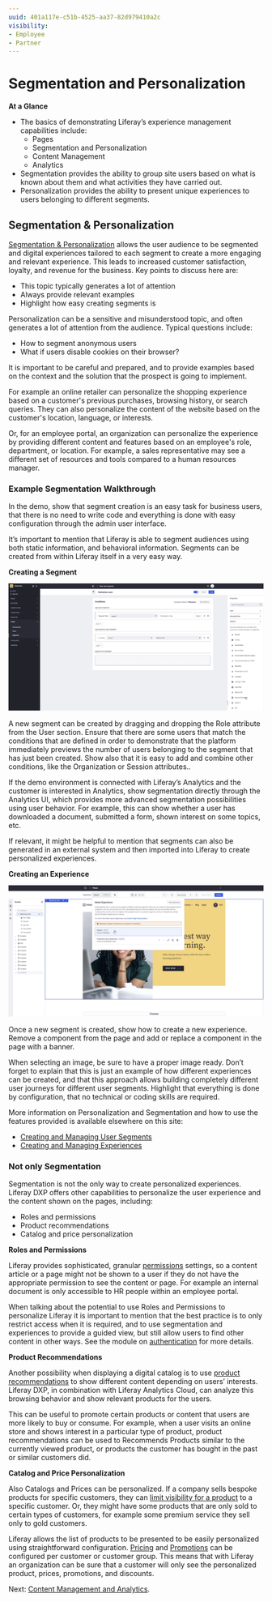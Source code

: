 ```yaml
---
uuid: 401a117e-c51b-4525-aa37-82d979410a2c
visibility: 
- Employee
- Partner
---
```


# Segmentation and Personalization

**At a Glance**

* The basics of demonstrating Liferay’s experience management capabilities include:
  * Pages
  * Segmentation and Personalization
  * Content Management
  * Analytics
* Segmentation provides the ability to group site users based on what is known about them and what activities they have carried out.
* Personalization provides the ability to present unique experiences to users belonging to different segments.

## Segmentation & Personalization

[Segmentation & Personalization](https://learn.liferay.com/web/guest/w/dxp/site-building/personalizing-site-experience) allows the user audience to be segmented and digital experiences tailored to each segment to create a more engaging and relevant experience. This leads to increased customer satisfaction, loyalty, and revenue for the business. Key points to discuss here are:

* This topic typically generates a lot of attention
* Always provide relevant examples
* Highlight how easy creating segments is

Personalization can be a sensitive and misunderstood topic, and often generates a lot of attention from the audience. Typical questions include:

* How to segment anonymous users
* What if users disable cookies on their browser?

It is important to be careful and prepared, and to provide examples based on the context and the solution that the prospect is going to implement.

For example an online retailer can personalize the shopping experience based on a customer's previous purchases, browsing history, or search queries. They can also personalize the content of the website based on the customer's location, language, or interests.

Or, for an employee portal, an organization can personalize the experience by providing different content and features based on an employee's role, department, or location. For example, a sales representative may see a different set of resources and tools compared to a human resources manager.

### Example Segmentation Walkthrough

In the demo, show that segment creation is an easy task for business users, that there is no need to write code and everything is done with easy configuration through the admin user interface.

It’s important to mention that Liferay is able to segment audiences using both static information, and behavioral information. Segments can be created from within Liferay itself in a very easy way.

**Creating a Segment**

![Liferay allows users to create new segments by dragging and dropping any number of attributes that describe users and their activities.](./segmentation-personalization/images/01.png)

A new segment can be created by dragging and dropping the Role attribute from the User section. Ensure that there are some users that match the conditions that are defined in order to demonstrate that the platform immediately previews the number of users belonging to the segment that has just been created. Show also that it is easy to add and combine other conditions, like the Organization or Session attributes..

If the demo environment is connected with Liferay’s Analytics and the customer is interested in Analytics, show segmentation directly through the Analytics UI, which provides more advanced segmentation possibilities using user behavior. For example, this can show whether a user has downloaded a document, submitted a form, shown interest on some topics, etc.

If relevant, it might be helpful to mention that segments can also be generated in an external system and then imported into Liferay to create personalized experiences.

**Creating an Experience**

![alt_text](./segmentation-personalization/images/02.png)

Once a new segment is created, show how to create a new experience. Remove a component from the page and add or replace a component in the page with a banner.

When selecting an image, be sure to have a proper image ready. Don’t forget to explain that this is just an example of how different experiences can be created, and that this approach allows building completely different user journeys for different user segments. Highlight that everything is done by configuration, that no technical or coding skills are required.

More information on Personalization and Segmentation and how to use the features provided is available elsewhere on this site:

* [Creating and Managing User Segments](https://learn.liferay.com/dxp/latest/en/site-building/personalizing-site-experience/segmentation/creating-and-managing-user-segments.html)
* [Creating and Managing Experiences](https://learn.liferay.com/dxp/latest/en/site-building/personalizing-site-experience/experience-personalization/creating-and-managing-experiences.html)

### Not only Segmentation

Segmentation is not the only way to create personalized experiences. Liferay DXP offers other capabilities to personalize the user experience and the content shown on the pages, including:

* Roles and permissions
* Product recommendations
* Catalog and price personalization

**Roles and Permissions**

Liferay provides sophisticated, granular [permissions](https://learn.liferay.com/web/guest/w/dxp/users-and-permissions/roles-and-permissions) settings, so a content article or a page might not be shown to a user if they do not have the appropriate permission to see the content or page. For example an internal document is only accessible to HR people within an employee portal.

When talking about the potential to use Roles and Permissions to personalize Liferay it is important to mention that the best practice is to only restrict access when it is required, and to use segmentation and experiences to provide a guided view, but still allow users to find other content in other ways. See the module on [authentication](../liferay-authentication.md) for more details.

**Product Recommendations**

Another possibility when displaying a digital catalog is to use [product recommendations](https://learn.liferay.com/web/guest/w/commerce/pricing/promoting-products/product-recommendations) to show different content depending on users’ interests. Liferay DXP, in combination with Liferay Analytics Cloud, can analyze this browsing behavior and show relevant products for the users. 

This can be useful to promote certain products or content that users are more likely to buy or consume. For example, when a user visits an online store and shows interest in a particular type of product, product recommendations can be used to Recommends Products similar to the currently viewed product, or products the customer has bought in the past or similar customers did.

**Catalog and Price Personalization**

Also Catalogs and Prices can be personalized. If a company sells bespoke products for specific customers, they can [limit visibility for a product](https://learn.liferay.com/en/w/commerce/product-management/creating-and-managing-products/products/configuring-product-visibility-using-account-groups) to a specific customer. Or, they might have some products that are only sold to certain types of customers, for example some premium service they sell only to gold customers. 

Liferay allows the list of products to be presented to be easily personalized using straightforward configuration. [Pricing](https://learn.liferay.com/commerce/latest/en/pricing/creating-a-price-list.html) and [Promotions](https://learn.liferay.com/commerce/latest/en/pricing/promoting-products/creating-a-promotion.html) can be configured per customer or customer group. This means that with Liferay an organization can be sure that a customer will only see the personalized product, prices, promotions, and discounts.

Next: [Content Management and Analytics](./content-management-analytics.md).
